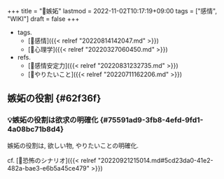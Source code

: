 +++
title = "📝嫉妬"
lastmod = 2022-11-02T10:17:19+09:00
tags = ["感情", "WIKI"]
draft = false
+++

-   tags.
    -   [🔖感情]({{< relref "20220814142047.md" >}})
    -   [🔖心理学]({{< relref "20220327060450.md" >}})
-   refs.
    -   [📝感情安定力]({{< relref "20220831232735.md" >}})
    -   [🚀やりたいこと]({{< relref "20220711162206.md" >}})


## 嫉妬の役割 {#62f36f}


### 💡嫉妬の役割は欲求の明確化 {#75591ad9-3fb8-4efd-9fd1-4a08bc71b8d4}

嫉妬の役割は, 欲しい物, やりたいことの明確化.

cf. [📝恐怖のシナリオ]({{< relref "20220921215014.md#5cd23da0-41e2-482a-bae3-e6b5a45ce479" >}})

